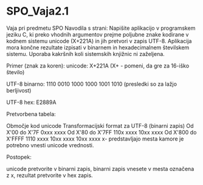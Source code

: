 # SPO_Vaja2.1
Vaja pri predmetu SPO
Navodila s strani:
Napišite aplikacijo v programskem jeziku C, ki preko vhodnih argumentov prejme poljubne znake kodirane v kodnem sistemu unicode (X+221A) in jih pretvori v zapis UTF-8. Aplikacija mora končne rezultate izpisati v binarnem in hexadecimalnem številskem sistemu.
Uporaba kakršnih koli sistemskih knjižnic ni zaželjena.

Primer (znak za koren): unicode: X+221A (X+ - pomeni, da gre za 16-iško število)

UTF-8 binarno: 1110 0010 1000 1000 1001 1010 (presledki so za lažjo berljivost)

UTF-8 hex: E2889A

Pretvorbena tabela:

Območje kod unicode	Transformacijski format za UTF-8 (binarni zapis)
Od X'00 do X'7F	0xxx xxxx
Od X'80 do X'7FF	110x xxxx 10xx xxxx
Od X'800 do X'FFFF	1110 xxxx 10xx xxxx 10xx xxxx
x- predstavljajo mesta kamore je potrebno vnesti unicode vrednosti.

Postopek:

  unicode pretvorite v binarni zapis,
  binarni zapis vnesete v mesta označena z x,
  rezultat pretvorite v hex zapis.
